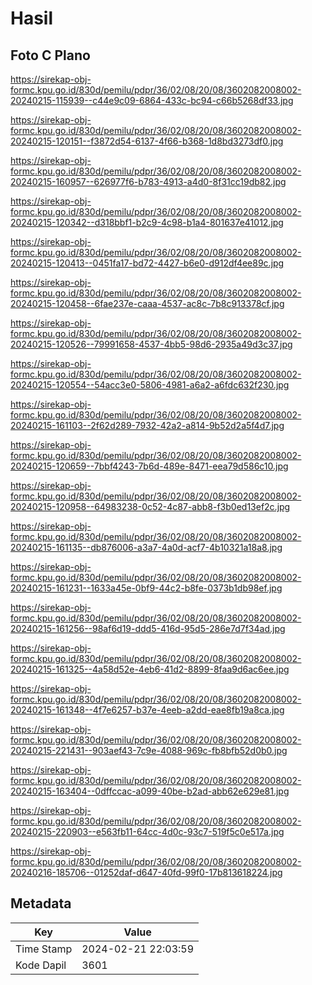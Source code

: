 # Hasil

## Foto C Plano

https://sirekap-obj-formc.kpu.go.id/830d/pemilu/pdpr/36/02/08/20/08/3602082008002-20240215-115939--c44e9c09-6864-433c-bc94-c66b5268df33.jpg

https://sirekap-obj-formc.kpu.go.id/830d/pemilu/pdpr/36/02/08/20/08/3602082008002-20240215-120151--f3872d54-6137-4f66-b368-1d8bd3273df0.jpg

https://sirekap-obj-formc.kpu.go.id/830d/pemilu/pdpr/36/02/08/20/08/3602082008002-20240215-160957--626977f6-b783-4913-a4d0-8f31cc19db82.jpg

https://sirekap-obj-formc.kpu.go.id/830d/pemilu/pdpr/36/02/08/20/08/3602082008002-20240215-120342--d318bbf1-b2c9-4c98-b1a4-801637e41012.jpg

https://sirekap-obj-formc.kpu.go.id/830d/pemilu/pdpr/36/02/08/20/08/3602082008002-20240215-120413--0451fa17-bd72-4427-b6e0-d912df4ee89c.jpg

https://sirekap-obj-formc.kpu.go.id/830d/pemilu/pdpr/36/02/08/20/08/3602082008002-20240215-120458--6fae237e-caaa-4537-ac8c-7b8c913378cf.jpg

https://sirekap-obj-formc.kpu.go.id/830d/pemilu/pdpr/36/02/08/20/08/3602082008002-20240215-120526--79991658-4537-4bb5-98d6-2935a49d3c37.jpg

https://sirekap-obj-formc.kpu.go.id/830d/pemilu/pdpr/36/02/08/20/08/3602082008002-20240215-120554--54acc3e0-5806-4981-a6a2-a6fdc632f230.jpg

https://sirekap-obj-formc.kpu.go.id/830d/pemilu/pdpr/36/02/08/20/08/3602082008002-20240215-161103--2f62d289-7932-42a2-a814-9b52d2a5f4d7.jpg

https://sirekap-obj-formc.kpu.go.id/830d/pemilu/pdpr/36/02/08/20/08/3602082008002-20240215-120659--7bbf4243-7b6d-489e-8471-eea79d586c10.jpg

https://sirekap-obj-formc.kpu.go.id/830d/pemilu/pdpr/36/02/08/20/08/3602082008002-20240215-120958--64983238-0c52-4c87-abb8-f3b0ed13ef2c.jpg

https://sirekap-obj-formc.kpu.go.id/830d/pemilu/pdpr/36/02/08/20/08/3602082008002-20240215-161135--db876006-a3a7-4a0d-acf7-4b10321a18a8.jpg

https://sirekap-obj-formc.kpu.go.id/830d/pemilu/pdpr/36/02/08/20/08/3602082008002-20240215-161231--1633a45e-0bf9-44c2-b8fe-0373b1db98ef.jpg

https://sirekap-obj-formc.kpu.go.id/830d/pemilu/pdpr/36/02/08/20/08/3602082008002-20240215-161256--98af6d19-ddd5-416d-95d5-286e7d7f34ad.jpg

https://sirekap-obj-formc.kpu.go.id/830d/pemilu/pdpr/36/02/08/20/08/3602082008002-20240215-161325--4a58d52e-4eb6-41d2-8899-8faa9d6ac6ee.jpg

https://sirekap-obj-formc.kpu.go.id/830d/pemilu/pdpr/36/02/08/20/08/3602082008002-20240215-161348--4f7e6257-b37e-4eeb-a2dd-eae8fb19a8ca.jpg

https://sirekap-obj-formc.kpu.go.id/830d/pemilu/pdpr/36/02/08/20/08/3602082008002-20240215-221431--903aef43-7c9e-4088-969c-fb8bfb52d0b0.jpg

https://sirekap-obj-formc.kpu.go.id/830d/pemilu/pdpr/36/02/08/20/08/3602082008002-20240215-163404--0dffccac-a099-40be-b2ad-abb62e629e81.jpg

https://sirekap-obj-formc.kpu.go.id/830d/pemilu/pdpr/36/02/08/20/08/3602082008002-20240215-220903--e563fb11-64cc-4d0c-93c7-519f5c0e517a.jpg

https://sirekap-obj-formc.kpu.go.id/830d/pemilu/pdpr/36/02/08/20/08/3602082008002-20240216-185706--01252daf-d647-40fd-99f0-17b813618224.jpg


## Metadata

| Key        | Value               |
| ---------- | ------------------- |
| Time Stamp | 2024-02-21 22:03:59 |
| Kode Dapil | 3601                |




